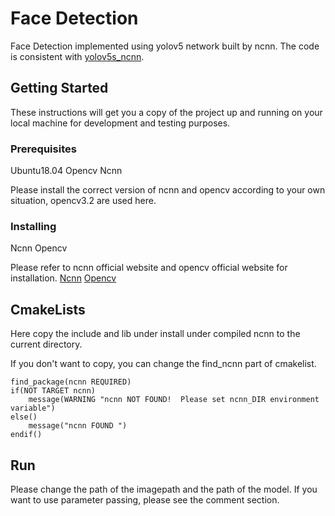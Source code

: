 # Face Detection
Face Detection implemented using yolov5 network built by ncnn.
The code is consistent with [yolov5s_ncnn](https://github.com/Zhangxinnian/Computer_Vision/tree/main/Target%20Detection/yolov5s_ncnn).
## Getting Started
These instructions will get you a copy of the project up and running on your local machine for development and testing purposes. 
### Prerequisites
Ubuntu18.04
Opencv
Ncnn

Please install the correct version of ncnn and opencv according to your own situation, opencv3.2 are used here.
### Installing
Ncnn
Opencv

Please refer to ncnn official website and opencv official website for installation.
[Ncnn](https://github.com/Tencent/ncnn)
[Opencv](https://github.com/opencv/opencv)

## CmakeLists
Here copy the include and lib under install under compiled ncnn to the current directory.

If you don't want to copy, you can change the find_ncnn part of cmakelist.

```
find_package(ncnn REQUIRED)
if(NOT TARGET ncnn)
    message(WARNING "ncnn NOT FOUND!  Please set ncnn_DIR environment variable")
else()
    message("ncnn FOUND ")
endif()
```
## Run
Please change the path of the imagepath and the path of the model. If you want to use parameter passing, please see the comment section.











